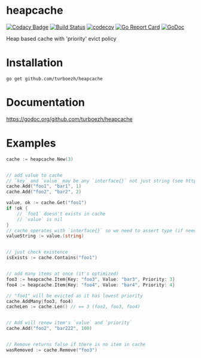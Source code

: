 # heapcache
[![Codacy Badge](https://api.codacy.com/project/badge/Grade/ae4552b57a7744f9bb92868e56f4151a)](https://www.codacy.com/app/turboezh/heapcache?utm_source=github.com&utm_medium=referral&utm_content=turboezh/heapcache&utm_campaign=badger)
[![Build Status](https://travis-ci.org/turboezh/heapcache.svg)](https://travis-ci.org/turboezh/heapcache)
[![codecov](https://codecov.io/gh/turboezh/heapcache/branch/master/graph/badge.svg)](https://codecov.io/gh/turboezh/heapcache)
[![Go Report Card](https://goreportcard.com/badge/github.com/turboezh/heapcache)](https://goreportcard.com/report/github.com/turboezh/heapcache)
[![GoDoc](https://godoc.org/github.com/turboezh/heapcache?status.svg)](https://godoc.org/github.com/turboezh/heapcache)

Heap based cache with 'priority' evict policy

# Installation
`go get github.com/turboezh/heapcache`


# Documentation
https://godoc.org/github.com/turboezh/heapcache


# Examples

```go
cache := heapcache.New(3)


// add value to cache
// `key` and `value` may be any `interface{}` not just string (see https://golang.org/ref/spec#KeyType)
cache.Add("foo1", "bar1", 1)
cache.Add("foo2", "bar2", 2)

value, ok := cache.Get("foo1")
if !ok {
    // `foo1` doesn't exists in cache
    // `value` is nil
}
// cache operates with `interface{}` so we need to assert type (if need so)
valueString := value.(string)


// just check existence
isExists := cache.Contains("foo1")


// add many items at once (it's optimized)
foo3 := heapcache.Item{Key: "foo3", Value: "bar3", Priority: 3}
foo4 := heapcache.Item{Key: "foo4", Value: "bar4", Priority: 4}

// "foo1" will be evicted as it has lowest priority
cache.AddMany(foo3, foo4)
cacheLen := cache.Len() // == 3 (foo2, foo3, foo4)


// Add will renew item's `value` and `priority`
cache.Add("foo2", "bar222", 100)


// Remove returns false if there is no item in cache
wasRemoved := cache.Remove("foo3")
```
